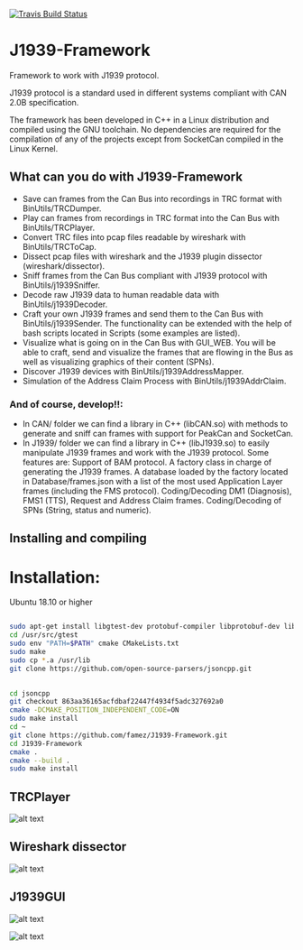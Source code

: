 [![Travis Build Status](https://travis-ci.org/famez/J1939-Framework.svg?branch=master)](https://travis-ci.com/famez/J1939-Framework)

# J1939-Framework
Framework to work with J1939 protocol. 

J1939 protocol is a standard used in different systems compliant with CAN 2.0B specification.

The framework has been developed in C++ in a Linux distribution and compiled using the GNU toolchain. No dependencies are required for the compilation of any of the projects except from SocketCan compiled in the Linux Kernel.



## What can you do with J1939-Framework

- Save can frames from the Can Bus into recordings in TRC format with BinUtils/TRCDumper.
- Play can frames from recordings in TRC format into the Can Bus with BinUtils/TRCPlayer.
- Convert TRC files into pcap files readable by wireshark with BinUtils/TRCToCap.
- Dissect pcap files with wireshark and the J1939 plugin dissector (wireshark/dissector).
- Sniff frames from the Can Bus compliant with J1939 protocol with BinUtils/j1939Sniffer.
- Decode raw J1939 data to human readable data with BinUtils/j1939Decoder.
- Craft your own J1939 frames and send them to the Can Bus with BinUtils/j1939Sender. The functionality can be extended with the help of bash scripts located in Scripts (some examples are listed).
- Visualize what is going on in the Can Bus with GUI_WEB. You will be able to craft, send and visualize the frames that are flowing in the Bus as well as visualizing graphics of their content (SPNs).
- Discover J1939 devices with BinUtils/j1939AddressMapper.
- Simulation of the Address Claim Process with BinUtils/j1939AddrClaim.

### And of course, develop!!:

- In CAN/ folder we can find a library in C++ (libCAN.so) with methods to generate and sniff can frames with support for PeakCan and SocketCan.
- In J1939/ folder we can find a library in C++ (libJ1939.so) to easily manipulate J1939 frames and work with the J1939 protocol. Some features are:
	Support of BAM protocol.
	A factory class in charge of generating the J1939 frames.
	A database loaded by the factory located in Database/frames.json with a list of the most used Application Layer frames (including the FMS protocol).
	Coding/Decoding DM1 (Diagnosis), FMS1 (TTS), Request and Address Claim frames.
	Coding/Decoding of SPNs (String, status and numeric).


## Installing and compiling

# Installation:
Ubuntu 18.10 or higher
```bash

sudo apt-get install libgtest-dev protobuf-compiler libprotobuf-dev libncurses-dev libwebsockets cmake
cd /usr/src/gtest
sudo env "PATH=$PATH" cmake CMakeLists.txt
sudo make
sudo cp *.a /usr/lib
git clone https://github.com/open-source-parsers/jsoncpp.git

 
cd jsoncpp
git checkout 863aa36165acfdbaf22447f4934f5adc327692a0
cmake -DCMAKE_POSITION_INDEPENDENT_CODE=ON 
sudo make install
cd ~
git clone https://github.com/famez/J1939-Framework.git
cd J1939-Framework
cmake . 
cmake --build .
sudo make install

```
    
## TRCPlayer

![alt text](https://github.com/famez/J1939-Framework/blob/master/BinUtils/TRCPlayer/TRCPlayer.png)

    
## Wireshark dissector

![alt text](https://github.com/famez/J1939-Framework/blob/master/wireshark/dissector/J1939-plugin.png)

## J1939GUI

![alt text](https://github.com/famez/J1939-Framework/blob/master/Graph.png)

![alt text](https://github.com/famez/J1939-Framework/blob/master/GUI_WEB/J1939GUI.png)
